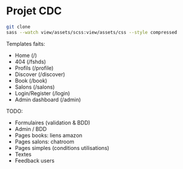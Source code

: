 # Projet CDC
```sh 
git clone
sass --watch view/assets/scss:view/assets/css --style compressed
```

Templates faits:
  - Home (/)
  - 404 (/fshds)
  - Profils (/profile)
  - Discover (/discover)
  - Book (/book)
  - Salons (/salons)
  - Login/Register (/login)
  - Admin dashboard (/admin)

TODO:
  - Formulaires (validation & BDD)
  - Admin / BDD
  - Pages books: liens amazon
  - Pages salons: chatroom
  - Pages simples (conditions utilisations)
  - Textes
  - Feedback users